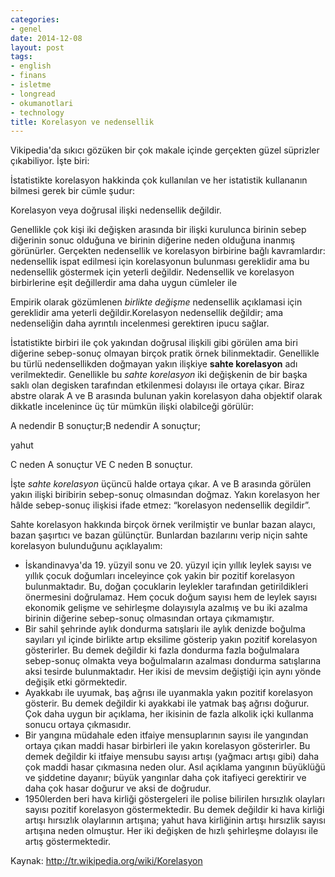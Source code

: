 ```yaml
---
categories:
- genel
date: 2014-12-08
layout: post
tags:
- english
- finans
- isletme
- longread
- okumanotlari
- technology
title: Korelasyon ve nedensellik
---
```


Vikipedia'da sıkıcı gözüken bir çok makale içinde gerçekten güzel süprizler çıkabiliyor. İşte biri:

İstatistikte korelasyon hakkinda çok kullanılan ve her istatistik kullananın bilmesi gerek bir cümle şudur:

Korelasyon veya doğrusal ilişki nedensellik değildir.

Genellikle çok kişi iki değişken arasında bir ilişki kurulunca birinin sebep diğerinin sonuc olduğuna ve birinin diğerine neden olduğuna inanmış görünürler. Gerçekten nedensellik ve korelasyon birbirine bağlı kavramlardır: nedensellik ispat edilmesi için korelasyonun bulunması gereklidir ama bu nedensellik göstermek için yeterli değildir. Nedensellik ve korelasyon birbirlerine eşit değillerdir ama daha uygun cümleler ile

Empirik olarak gözümlenen _birlikte değişme_ nedensellik açıklamasi için gereklidir ama yeterli değildir.Korelasyon nedensellik değildir; ama nedenseliğin daha ayrıntılı incelenmesi gerektiren ipucu sağlar.

İstatistikte birbiri ile çok yakından doğrusal ilişkili gibi görülen ama biri diğerine sebep-sonuç olmayan birçok pratik örnek bilinmektadir. Genellikle bu türlü nedensellikden doğmayan yakın ilişkiye **sahte korelasyon** adı verilmektedir. Genellikle bu _sahte korelasyon_ iki değişkenin de bir başka saklı olan degisken tarafından etkilenmesi dolayısı ile ortaya çıkar. Biraz abstre olarak A ve B arasında bulunan yakin korelasyon daha objektif olarak dikkatle incelenince üç tür mümkün ilişki olabilceği görülür:

A nedendir B sonuçtur;B nedendir A sonuçtur;

yahut

C neden A sonuçtur VE C neden B sonuçtur.

İşte _sahte korelasyon_ üçüncü halde ortaya çıkar. A ve B arasında görülen yakın ilişki biribirin sebep-sonuç olmasından doğmaz. Yakın korelasyon her hâlde sebep-sonuç ilişkisi ifade etmez: “korelasyon nedensellik degildir”.

Sahte korelasyon hakkında birçok örnek verilmiştir ve bunlar bazan alaycı, bazan şaşırtıcı ve bazan gülünçtür. Bunlardan bazılarını verip niçin sahte korelasyon bulunduğunu açıklayalım:

- İskandinavya'da 19. yüzyil sonu ve 20. yüzyıl için yıllık leylek sayısı ve yıllık çocuk doğumları inceleyince çok yakin bir pozitif korelasyon bulunmaktadır. Bu, doğan çocuklarin leylekler tarafından getirildikleri önermesini doğrulamaz. Hem çocuk doğum sayısı hem de leylek sayısı ekonomik gelişme ve sehirleşme dolayısıyla azalmış ve bu iki azalma birinin diğerine sebep-sonuç olmasından ortaya çıkmamıştır.
- Bir sahil şehrinde aylık dondurma satışlariı ile aylık denizde boğulma sayıları yıl içinde birlikte artıp eksilime gösterip yakın pozitif korelasyon gösterirler. Bu demek değildir ki fazla dondurma fazla boğulmalara sebep-sonuç olmakta veya boğulmaların azalması dondurma satışlarına aksi tesirde bulunmaktadır. Her ikisi de mevsim değiştiği için aynı yönde değişik etki görmektedir.
- Ayakkabı ile uyumak, baş ağrısı ile uyanmakla yakın pozitif korelasyon gösterir. Bu demek değildir ki ayakkabi ile yatmak baş ağrısı doğurur. Çok daha uygun bir açıklama, her ikisinin de fazla alkolik içki kullanma sonucu ortaya çıkmasıdır.
- Bir yangına müdahale eden itfaiye mensuplarının sayısı ile yangından ortaya çıkan maddi hasar birbirleri ile yakın korelasyon gösterirler. Bu demek değildir ki itfaiye mensubu sayısı artışı (yağmacı artışı gibi) daha çok maddi hasar çıkmasına neden olur. Asıl açıklama yangının büyüklüğü ve şiddetine dayanır; büyük yangınlar daha çok itafiyeci gerektirir ve daha çok hasar doğurur ve aksi de doğrudur.
- 1950lerden beri hava kirliği göstergeleri ile polise bilirilen hırsızlık olayları sayısı pozitif korelasyon göstermektedir. Bu demek değildir ki hava kirliği artışı hırsızlık olaylarının artışına; yahut hava kirliğinin artışı hırsızlik sayısı artışına neden olmuştur. Her iki değişken de hızlı şehirleşme dolayısı ile artış göstermektedir.

Kaynak: http://tr.wikipedia.org/wiki/Korelasyon
